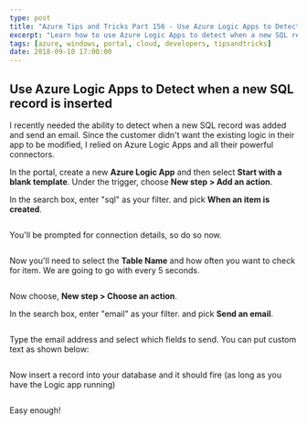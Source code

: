 ```yaml
---
type: post
title: "Azure Tips and Tricks Part 156 - Use Azure Logic Apps to Detect when a new SQL record is inserted"
excerpt: "Learn how to use Azure Logic Apps to detect when a new SQL record is inserted"
tags: [azure, windows, portal, cloud, developers, tipsandtricks]
date: 2018-09-10 17:00:00
---
```


## Use Azure Logic Apps to Detect when a new SQL record is inserted

I recently needed the ability to detect when a new SQL record was added and send an email. Since the customer didn't want the existing logic in their app to be modified, I relied on Azure Logic Apps and all their powerful connectors. 

In the portal, create a new **Azure Logic App** and then select **Start with a blank template**. Under the trigger, choose **New step > Add an action**.

In the search box, enter "sql" as your filter. and pick **When an item is created**. 

<img :src="$withBase('/files/logicsql1.png')">

You'll be prompted for connection details, so do so now.

<img :src="$withBase('/files/logicsql2.png')">

Now you'll need to select the **Table Name** and how often you want to check for item. We are going to go with every 5 seconds. 

<img :src="$withBase('/files/logicsql3.png')">

Now choose, **New step > Choose an action**.

In the search box, enter "email" as your filter. and pick **Send an email**. 

<img :src="$withBase('/files/logicsql4.png')">

Type the email address and select which fields to send. You can put custom text as shown below:

<img :src="$withBase('/files/logicsql5.png')">

Now insert a record into your database and it should fire (as long as you have the Logic app running)

<img :src="$withBase('/files/logicsql6.png')">

Easy enough!

